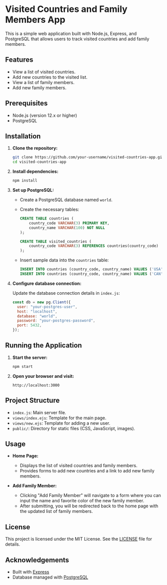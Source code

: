 
# Visited Countries and Family Members App

This is a simple web application built with Node.js, Express, and PostgreSQL that allows users to track visited countries and add family members.

## Features

- View a list of visited countries.
- Add new countries to the visited list.
- View a list of family members.
- Add new family members.

## Prerequisites

- Node.js (version 12.x or higher)
- PostgreSQL

## Installation

1. **Clone the repository:**

   ```bash
   git clone https://github.com/your-username/visited-countries-app.git
   cd visited-countries-app
   ```

2. **Install dependencies:**

   ```bash
   npm install
   ```

3. **Set up PostgreSQL:**

   - Create a PostgreSQL database named `world`.
   - Create the necessary tables:

     ```sql
     CREATE TABLE countries (
         country_code VARCHAR(3) PRIMARY KEY,
         country_name VARCHAR(100) NOT NULL
     );

     CREATE TABLE visited_countries (
         country_code VARCHAR(3) REFERENCES countries(country_code)
     );
     ```

   - Insert sample data into the `countries` table:

     ```sql
     INSERT INTO countries (country_code, country_name) VALUES ('USA', 'United States');
     INSERT INTO countries (country_code, country_name) VALUES ('CAN', 'Canada');
     ```

4. **Configure database connection:**

   Update the database connection details in `index.js`:

   ```javascript
   const db = new pg.Client({
     user: "your-postgres-user",
     host: "localhost",
     database: "world",
     password: "your-postgres-password",
     port: 5432,
   });
   ```

## Running the Application

1. **Start the server:**

   ```bash
   npm start
   ```

2. **Open your browser and visit:**

   ```
   http://localhost:3000
   ```

## Project Structure

- `index.js`: Main server file.
- `views/index.ejs`: Template for the main page.
- `views/new.ejs`: Template for adding a new user.
- `public/`: Directory for static files (CSS, JavaScript, images).

## Usage

- **Home Page:**
  - Displays the list of visited countries and family members.
  - Provides forms to add new countries and a link to add new family members.

- **Add Family Member:**
  - Clicking "Add Family Member" will navigate to a form where you can input the name and favorite color of the new family member.
  - After submitting, you will be redirected back to the home page with the updated list of family members.

## License

This project is licensed under the MIT License. See the [LICENSE](LICENSE) file for details.

## Acknowledgements

- Built with [Express](https://expressjs.com/)
- Database managed with [PostgreSQL](https://www.postgresql.org/)
